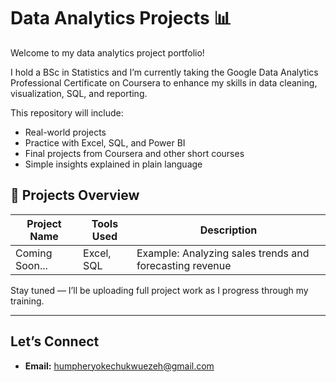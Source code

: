 # Data Analytics Projects 📊

Welcome to my data analytics project portfolio!

I hold a BSc in Statistics and I’m currently taking the Google Data Analytics Professional Certificate on Coursera to enhance my skills in data cleaning, visualization, SQL, and reporting.

This repository will include:
- Real-world projects
- Practice with Excel, SQL, and Power BI
- Final projects from Coursera and other short courses
- Simple insights explained in plain language

## 📁 Projects Overview

| Project Name | Tools Used | Description |
|--------------|------------|-------------|
| Coming Soon... | Excel, SQL | Example: Analyzing sales trends and forecasting revenue |

Stay tuned — I’ll be uploading full project work as I progress through my training.

---

## Let’s Connect
- **Email:** humpheryokechukwuezeh@gmail.com

